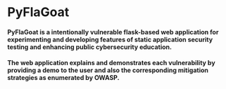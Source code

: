 # PyFlaGoat
#### PyFlaGoat is a intentionally vulnerable flask-based web application for experimenting and developing features of static application security testing and enhancing public cybersecurity education. <br>
#### The web application explains and demonstrates each vulnerability by providing a demo to the user and also the corresponding mitigation strategies as enumerated by OWASP.

